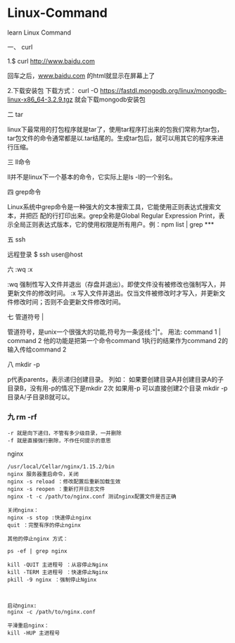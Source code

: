 # Linux-Command
learn Linux Command

一、 curl

1.$ curl http://www.baidu.com

回车之后，www.baidu.com 的html就显示在屏幕上了


2.下载安装包
下载方式：
curl -O https://fastdl.mongodb.org/linux/mongodb-linux-x86_64-3.2.9.tgz
就会下载mongodb安装包


二 tar

linux下最常用的打包程序就是tar了，使用tar程序打出来的包我们常称为tar包，tar包文件的命令通常都是以.tar结尾的。生成tar包后，就可以用其它的程序来进行压缩。

三 ll命令

ll并不是linux下一个基本的命令，它实际上是ls -l的一个别名。

四 grep命令

Linux系统中grep命令是一种强大的文本搜索工具，它能使用正则表达式搜索文本，并把匹 配的行打印出来。grep全称是Global Regular Expression Print，表示全局正则表达式版本，它的使用权限是所有用户。例：npm list | grep ***

五 ssh

远程登录 $ ssh user@host

六 :wq :x

:wq   强制性写入文件并退出（存盘并退出）。即使文件没有被修改也强制写入，并更新文件的修改时间。
:x    写入文件并退出。仅当文件被修改时才写入，并更新文件修改时间；否则不会更新文件修改时间。

七  管道符号 |

管道符号，是unix一个很强大的功能,符号为一条竖线:"|"。
用法: command 1 | command 2 他的功能是把第一个命令command 1执行的结果作为command 2的输入传给command 2

八 mkdir -p

p代表parents，表示递归创建目录。
列如：
如果要创建目录A并创建目录A的子目录B，没有用-p的情况下是mkdir 2次
如果用-p 可以直接创建2个目录 mkdir -p 目录A/子目录B就可以。

### 九 rm -rf
```
-r 就是向下递归，不管有多少级目录，一并删除
-f 就是直接强行删除，不作任何提示的意思
```



nginx
```
/usr/local/Cellar/nginx/1.15.2/bin
nginx 服务器重启命令，关闭
nginx -s reload ：修改配置后重新加载生效
nginx -s reopen ：重新打开日志文件
nginx -t -c /path/to/nginx.conf 测试nginx配置文件是否正确

关闭nginx：
nginx -s stop :快速停止nginx
quit ：完整有序的停止nginx

其他的停止nginx 方式：

ps -ef | grep nginx

kill -QUIT 主进程号 ：从容停止Nginx
kill -TERM 主进程号 ：快速停止Nginx
pkill -9 nginx ：强制停止Nginx

 

启动nginx:
nginx -c /path/to/nginx.conf

平滑重启nginx：
kill -HUP 主进程号
```
